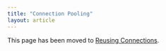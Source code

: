 ```yaml
---
title: "Connection Pooling"
layout: article
---
```


This page has been moved to [Reusing Connections](reusing_connections.html).

